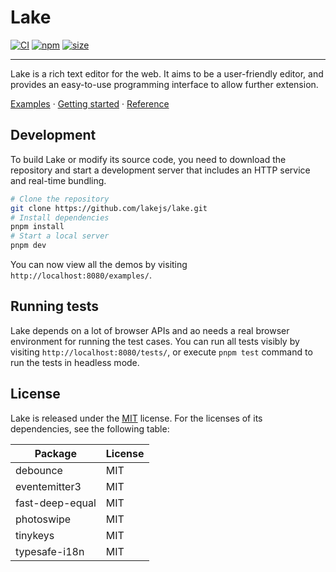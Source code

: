 # Lake

[![CI](https://github.com/lakejs/lake/actions/workflows/ci.yml/badge.svg)](https://github.com/lakejs/lake/actions)
[![npm](https://img.shields.io/npm/v/lakelib)](https://npmjs.org/package/lakelib)
[![size](https://badgen.net/bundlephobia/minzip/lakelib?style=flat-square)](https://bundlephobia.com/package/lakelib)

---

Lake is a rich text editor for the web. It aims to be a user-friendly editor, and provides an easy-to-use programming interface to allow further extension.

[Examples](https://lakejs.org/examples/) · [Getting started](https://lakejs.org/guide/) · [Reference](https://lakejs.org/reference/)

## Development

To build Lake or modify its source code, you need to download the repository and start a development server that includes an HTTP service and real-time bundling.

``` bash
# Clone the repository
git clone https://github.com/lakejs/lake.git
# Install dependencies
pnpm install
# Start a local server
pnpm dev
```

You can now view all the demos by visiting `http://localhost:8080/examples/`.

## Running tests

Lake depends on a lot of browser APIs and ao needs a real browser environment for running the test cases. You can run all tests visibly by visiting `http://localhost:8080/tests/`, or execute `pnpm test` command to run the tests in headless mode.

## License

Lake is released under the [MIT](https://github.com/lakejs/lake/blob/main/LICENSE) license. For the licenses of its dependencies, see the following table:

| Package  | License |
| ------------- | ------------- |
| debounce  | MIT  |
| eventemitter3  | MIT  |
| fast-deep-equal  | MIT  |
| photoswipe  | MIT  |
| tinykeys  | MIT  |
| typesafe-i18n  | MIT  |
